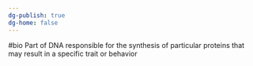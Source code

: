 ```yaml
---
dg-publish: true
dg-home: false
---
```

#bio 
Part of DNA responsible for the synthesis of particular proteins that may result in a specific trait or behavior